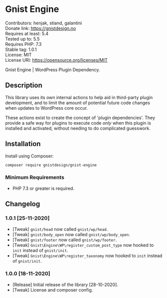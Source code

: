 # Gnist Engine

Contributors: henjak, stiand, galantini  
Donate link: https://gnistdesign.no  
Requires at least: 5.4  
Tested up to: 5.5  
Requires PHP: 7.3  
Stable tag: 1.0.1  
License: MIT  
License URI: https://opensource.org/licenses/MIT  

Gnist Engine | WordPress Plugin Dependency.   

## Description

This library uses its own internal actions to help aid in third-party plugin
development, and to limit the amount of potential future code changes when
updates to WordPress core occur.

These actions exist to create the concept of 'plugin dependencies'. They
provide a safe way for plugins to execute code *only* when this plugin is
installed and activated, without needing to do complicated guesswork.

## Installation

Install using Composer:

`composer require gnistdesign/gnist-engine`

### Minimum Requirements

* PHP 7.3 or greater is required.

## Changelog

### 1.0.1 [25-11-2020]

* [Tweak] `gnist/head` now called `gnist/wp/head`.
* [Tweak] `gnist/body_open` now called `gnist/wp/body_open`.
* [Tweak] `gnist/footer` now called `gnist/wp/footer`.
* [Tweak] `Gnist\Engine\WP\register_custom_post_type` now hooked to `init` instead of `gnist/init`.
* [Tweak] `Gnist\Engine\WP\register_taxonomy` now hooked to `init` instead of `gnist/init`.

### 1.0.0 [18-11-2020]

* [Release] Initial release of the library [28-10-2020].
* [Tweak] License and composer config.